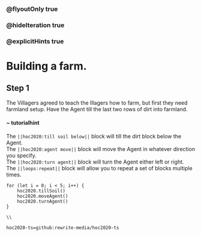 ### @flyoutOnly true
### @hideIteration true
### @explicitHints true

# Building a farm.

## Step 1
The Villagers agreed to teach the Illagers how to farm, but first they need farmland setup. Have the Agent till the last two rows of dirt into farmland.

#### ~ tutorialhint 
The ``||hoc2020:till soil below||`` block will till the dirt block below the Agent.  
The ``||hoc2020:agent move||`` block will move the Agent in whatever direction you specify.  
The ``||hoc2020:turn agent||`` block will turn the Agent either left or right.  
The ``||loops:repeat||`` block will allow you to repeat a set of blocks multiple times.

```ghost
for (let i = 0; i < 5; i++) {
    hoc2020.tillSoil()
    hoc2020.moveAgent()
    hoc2020.turnAgent()  
}    
```
```template
\\
```
```package
hoc2020-ts=github:rewrite-media/hoc2020-ts
```
